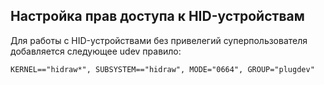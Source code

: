 ## Настройка прав доступа к HID-устройствам

Для работы с HID-устройствами без привелегий
суперпользователя добавляется следующее udev правило:

```
KERNEL=="hidraw*", SUBSYSTEM=="hidraw", MODE="0664", GROUP="plugdev"
```
